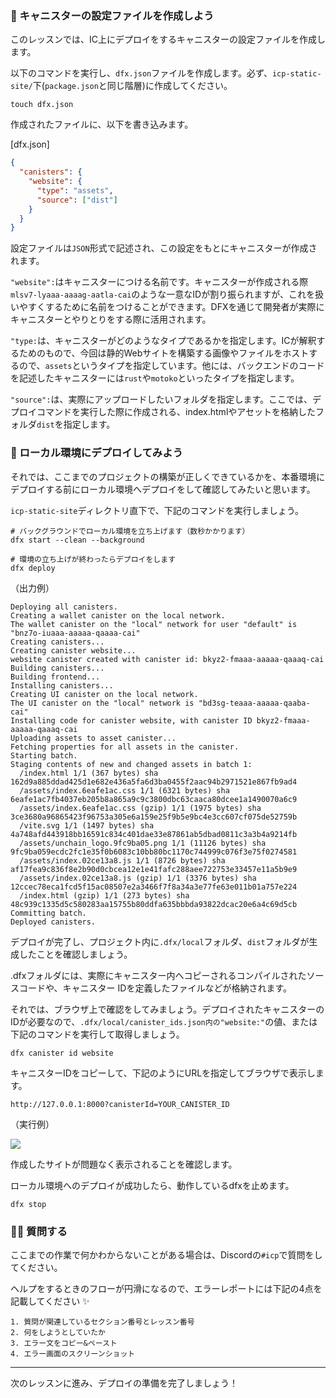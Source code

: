 ### 📝 キャニスターの設定ファイルを作成しよう

このレッスンでは、IC上にデプロイをするキャニスターの設定ファイルを作成します。

以下のコマンドを実行し、`dfx.json`ファイルを作成します。必ず、`icp-static-site/`下(`package.json`と同じ階層)に作成してください。

```
touch dfx.json
```

作成されたファイルに、以下を書き込みます。

[dfx.json]

```json
{
  "canisters": {
    "website": {
      "type": "assets",
      "source": ["dist"]
    }
  }
}
```

設定ファイルは`JSON`形式で記述され、この設定をもとにキャニスターが作成されます。

`"website":`はキャニスターにつける名前です。キャニスターが作成される際`mlsv7-lyaaa-aaaag-aatla-cai`のような一意なIDが割り振られますが、これを扱いやすくするために名前をつけることができます。DFXを通じて開発者が実際にキャニスターとやりとりをする際に活用されます。

`"type:`は、キャニスターがどのようなタイプであるかを指定します。ICが解釈するためのもので、今回は静的Webサイトを構築する画像やファイルをホストするので、`assets`というタイプを指定しています。他には、バックエンドのコードを記述したキャニスターには`rust`や`motoko`といったタイプを指定します。

`"source":`は、実際にアップロードしたいフォルダを指定します。ここでは、デプロイコマンドを実行した際に作成される、index.htmlやアセットを格納したフォルダ`dist`を指定します。

### 🤖 ローカル環境にデプロイしてみよう

それでは、ここまでのプロジェクトの構築が正しくできているかを、本番環境にデプロイする前にローカル環境へデプロイをして確認してみたいと思います。

`icp-static-site`ディレクトリ直下で、下記のコマンドを実行しましょう。

```
# バックグラウンドでローカル環境を立ち上げます（数秒かかります）
dfx start --clean --background

# 環境の立ち上げが終わったらデプロイをします
dfx deploy
```

（出力例）

```
Deploying all canisters.
Creating a wallet canister on the local network.
The wallet canister on the "local" network for user "default" is "bnz7o-iuaaa-aaaaa-qaaaa-cai"
Creating canisters...
Creating canister website...
website canister created with canister id: bkyz2-fmaaa-aaaaa-qaaaq-cai
Building canisters...
Building frontend...
Installing canisters...
Creating UI canister on the local network.
The UI canister on the "local" network is "bd3sg-teaaa-aaaaa-qaaba-cai"
Installing code for canister website, with canister ID bkyz2-fmaaa-aaaaa-qaaaq-cai
Uploading assets to asset canister...
Fetching properties for all assets in the canister.
Starting batch.
Staging contents of new and changed assets in batch 1:
  /index.html 1/1 (367 bytes) sha 162d9a885ddad425d1e682e436a5fa6d3ba0455f2aac94b2971521e867fb9ad4
  /assets/index.6eafe1ac.css 1/1 (6321 bytes) sha 6eafe1ac7fb4037eb205b8a865a9c9c3800dbc63caaca80dcee1a1490070a6c9
  /assets/index.6eafe1ac.css (gzip) 1/1 (1975 bytes) sha 3ce3680a96865423f96753a305e6a159e25f9b5e9bc4e3cc607cf075de52759b
  /vite.svg 1/1 (1497 bytes) sha 4a748afd443918bb16591c834c401dae33e87861ab5dbad0811c3a3b4a9214fb
  /assets/unchain_logo.9fc9ba05.png 1/1 (11126 bytes) sha 9fc9ba059ecdc2fc1e35f0b6083c10bb80bc1170c744999c076f3e75f0274581
  /assets/index.02ce13a8.js 1/1 (8726 bytes) sha af17fea9c836f8e2b90d0cbcea12e1e41fafc288aee722753e33457e11a5b9e9
  /assets/index.02ce13a8.js (gzip) 1/1 (3376 bytes) sha 12ccec78eca1fcd5f15ac08507e2a3466f7f8a34a3e77fe63e011b01a757e224
  /index.html (gzip) 1/1 (273 bytes) sha 48c939c1335d5c580283aa15755b80ddfa635bbbda93822dcac20e6a4c69d5cb
Committing batch.
Deployed canisters.
```

デプロイが完了し、プロジェクト内に`.dfx/local`フォルダ、`dist`フォルダが生成したことを確認しましょう。

.dfxフォルダには、実際にキャニスター内へコピーされるコンパイルされたソースコードや、キャニスター IDを定義したファイルなどが格納されます。

それでは、ブラウザ上で確認をしてみましょう。デプロイされたキャニスターのIDが必要なので、`.dfx/local/canister_ids.json内の"website:"`の値、または下記のコマンドを実行して取得しましょう。

```
dfx canister id website
```

キャニスターIDをコピーして、下記のようにURLを指定してブラウザで表示します。

```
http://127.0.0.1:8000?canisterId=YOUR_CANISTER_ID
```

（実行例）

![](/images/ICP-Static-Site/section-3/3_1_1.png)

作成したサイトが問題なく表示されることを確認します。

ローカル環境へのデプロイが成功したら、動作しているdfxを止めます。

```
dfx stop
```

### 🙋‍♂️ 質問する

ここまでの作業で何かわからないことがある場合は、Discordの`#icp`で質問をしてください。

ヘルプをするときのフローが円滑になるので、エラーレポートには下記の4点を記載してください ✨

```
1. 質問が関連しているセクション番号とレッスン番号
2. 何をしようとしていたか
3. エラー文をコピー&ペースト
4. エラー画面のスクリーンショット
```

---

次のレッスンに進み、デプロイの準備を完了しましょう！

